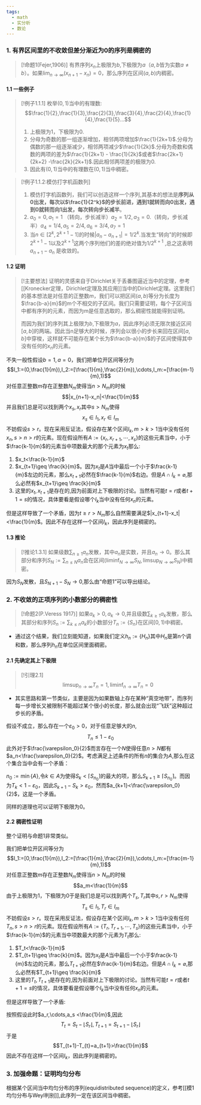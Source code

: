 ```yaml
---
tags:
  - math
  - 实分析
  - 数论
---
```

### 1. 有界区间里的不收敛但差分渐近为0的序列是稠密的

> [!命题1(Fejer,1906)]
> 有界序列$x_n$上极限为$b$,下极限为$a$（$a,b$皆为实数$a\neq b$）。如果$\lim_{n\to \infty} (x_{n+1}-x_n) =0$，那么序列在区间$(a,b)$内稠密。

#### 1.1 一些例子

> [!例子1.1.1]
> 枚举$(0,1)$当中的有理数: 
> $$\frac{1}{2},\frac{1}{3},\frac{2}{3},\frac{3}{4},\frac{2}{4},\frac{1}{4},\frac{1}{5}...$$
> 
> 1. 上极限为1，下极限为0.
> 2. 分母为奇数的那一组逐渐增加，相邻两项增加$\frac{1}{2k+1}$.分母为偶数的那一组逐渐减少，相邻两项减少$\frac{1}{2k}$.分母为奇数和偶数的两项的差为$\frac{1}{2k+1} - \frac{1}{2k}$或者$\frac{2k+1}{2k+2} -\frac{2k}{2k+1}$.因此相邻两项差的极限为0.
> 3. 因此有$(0,1)$当中的有理数在$(0,1)$当中稠密。

> [!例子1.1.2:模仿打字机函数列]
> 1. 模仿打字机函数列，我们可以创造这样一个序列,其基本的想法是**序列从0出发，每次以$\frac{1}{2^k}$的步长前进，遇到1就转而向0出发，遇到0就转而向1出发，每次转向步长减半**。
> 2. $a_0 = 0,a_1 = 1$ （转向，步长减半）$a_2 = 1/2,a_3 = 0$.（转向，步长减半）$a_4 = 1/4,a_5 = 2/4,a_6=3/4,a_7 = 1$ 
> 3. 当$n \in [2^k,2^{k+1}-1]$的时候$|a_{n} -a_{n+1}| = 1/2^k$.当发生“转向”的时候即$2^{k+1}-1$以及$2^{k+1}$这两个序列他们的差的绝对值为$1/2^{k+1}$ ,总之这表明$a_{n+1} - a_n$ 是收敛的。

#### 1.2 证明

> [!主要想法]
> 证明的灵感来自于Dirichlet关于丢番图逼近当中的定理，参考[[Kronecker定理，Dirichlet定理及其应用]]当中的Dirichlet定理。这里我们的基本想法是对任意的正整数$m$，我们可以把区间$(a,b)$等分为长度为$\frac{b-a}{m}$的m个不相交的子区间。我们只需要证明，每个子区间当中都有序列的元素，而因为m是任意选取的，那么稠密性就能得到证明。
> 
> 而因为我们的序列其上极限为$b$,下极限为$a$，因此序列必须无限次接近区间$[a,b]$的两端。因此当n足够大的时候，序列会以很小的步长来回在区间$[a,b]$中穿梭，这样就不可能存在某个长为$\frac{b-a}{m}$的子区间使得其中没有任何的$x_n$的元素。

不失一般性假设$b=1,a=0$，我们把单位开区间等分为$$I_1:=(0,\frac{1}{m}),I_2:=[\frac{1}{m},\frac{2}{m}),\cdots,I_m:=[\frac{m-1}{m},1)$$对任意正整数$m$存在正整数$N_m$使得当$n>N_{m}$的时候$$|x_{n+1}-x_n|<\frac{1}{m}$$并且我们总是可以找到两个$x_{s},x_{r}$其中$s>N_m$使得$$x_s\in I_1,x_r\in I_m$$不妨假设$s>r$。现在采用反证法，假设存在某个区间$I_k,m>k>1$当中没有任何$x_n,s>n>r$的元素。现在假设所有$A:=\{x_r,x_{r+1},\cdots,x_s\}$的这些元素当中，小于$\frac{k-1}{m}$的元素当中项数最大的那个元素为$x_{t}$那么:
1. $x_t<\frac{k-1}{m}$
2. $x_{t+1}\geq \frac{k}{m}$。因为$x_t$是$A$当中最后一个小于$\frac{k-1}{m}$左边的元素，那么$x_{t+1}$必然在$\frac{k-1}{m}$右边。但是$A\cap I_k=\varnothing$,那么必然有$x_{t+1}\geq \frac{k}{m}$
3. 这里的$x_t,x_{t+1}$是存在的,因为前面对上下极限的讨论。当然有可能$t=r$或者$t+1=s$的情况，具体要看是假设哪个$I_k$当中没有任何$x_n$的元素。

但是这样导致了一个矛盾，因为$t\geq r>N_m$那么自然需要满足$|x_{t+1}-x_t|<\frac{1}{m}$。因此不存在这样一个区间$I_k$，因此序列是稠密的。

#### 1.3 推论

> [!推论1.3.1]
> 如果级数$\sum_{n\geq 1}a_n$发散，其中$a_n$是实数，并且$a_n\to 0$。那么其部分和序列$S_N:=\sum_{n\leq N}a_n$会在区间$(\liminf_{N\to \infty}S_N,\limsup_{N\to \infty}S_N)$中稠密。

因为$S_N$发散，且$S_{N+1}-S_N\to0$,那么由“命题1”可以导出结论。

### 2. 不收敛的正项序列的小数部分的稠密性


> [!命题2(P.Veress 1917)]
> 如果$a_k>0,a_k\to 0$,并且级数$\sum_{k\geq 1}a_k$发散，那么其部分和序列$S_n:=\sum_{k\leq n}a_k$的小数部分$T_n:=\{S_n\}$在区间$[0,1)$中稠密。

* 通过这个结果，我们立刻能知道，如果我们定义$h_n:=\{H_n\}$其中$H_n$是第n个调和数，那么序列$h_n$在单位区间里面稠密。
#### 2.1 先确定其上下极限

> [!引理2.1]
> $$\limsup_{n\to \infty} T_n =1,\liminf_{n\to \infty} T_n =0$$

* 其实思路和第一节类似，主要是因为如果数轴上存在某种“真空地带”，而序列每一步增长又被限制不能超过某个很小的长度，那么就会出现“飞跃”这种超过步长的矛盾。

假设不成立，那么存在一个$\varepsilon_0>0$，对于任意足够大的$n$,$$T_n\leq 1-\varepsilon_0$$此外对于$\frac{\varepsilon_0}{2}$而言存在一个$N$使得任意$n>N$都有$a_n<\frac{\varepsilon_0}{2}$。考虑满足上述条件的所有$n$的集合为$A$,那么在这个集合当中会有一个矛盾：

$n_0:=\min\{A\}$,令$k\in A$为使得$S_k<\lceil S_{n_0}\rceil$的最大的项，那么$S_{k+1}\geq \lceil S_{n_0}\rceil$。而因为$T_k <1-\varepsilon_0$，因此$S_{k+1}-S_k >\varepsilon_0$，然而$a_{k+1}<\frac{\varepsilon_0}{2}$，这是一个矛盾。

同样的道理也可以证明下极限为0。

#### 2.2 稠密性证明

整个证明与命题1非常类似。

我们把单位开区间等分为$$I_1:=[0,\frac{1}{m}),I_2:=[\frac{1}{m},\frac{2}{m}),\cdots,I_m:=[\frac{m-1}{m},1)$$对任意正整数$m$存在正整数$N_m$使得当$n>N_{m}$的时候$$a_m<\frac{1}{m}$$由于上极限为1，下极限为0于是我们总是可以找到两个$T_{s},T_{r}$其中$s,r>N_m$使得$$T_s\in I_1,T_r\in I_m$$不妨假设$s>r$。现在采用反证法，假设存在某个区间$I_k,m>k>1$当中没有任何$T_n,s>n>r$的元素。现在假设所有$A:=\{T_r,T_{r+1},\cdots,T_s\}$的这些元素当中，小于$\frac{k-1}{m}$的元素当中项数最大的那个元素为$T_{t}$那么:
1. $T_t<\frac{k-1}{m}$
2. $T_{t+1}\geq \frac{k}{m}$。因为$x_t$是$A$当中最后一个小于$\frac{k-1}{m}$左边的元素，那么$T_{t+1}$必然在$\frac{k-1}{m}$右边。但是$A\cap I_k=\varnothing$,那么必然有$T_{t+1}\geq \frac{k}{m}$
3. 这里的$T_t,T_{t+1}$是存在的,因为前面对上下极限的讨论。当然有可能$t=r$或者$t+1=s$的情况，具体要看是假设哪个$I_k$当中没有任何$x_n$的元素。

但是这样导致了一个矛盾:

按照假设此时$a_r,\cdots,a_s <\frac{1}{m}$,因此$$T_{t}=S_t-\lfloor S_r\rfloor,T_{t+1}=S_{t+1}- \lfloor S_r\rfloor$$于是$$T_{t+1}-T_{t}=a_{t+1}>\frac{1}{m}$$
因此不存在这样一个区间$I_k$，因此序列是稠密的。

### 3. 加强命题：证明均匀分布

根据某个区间当中均匀分布的序列(equidistributed sequence)的定义，参考[[模1均匀分布与Weyl判别]],此序列一定在该区间当中稠密。

